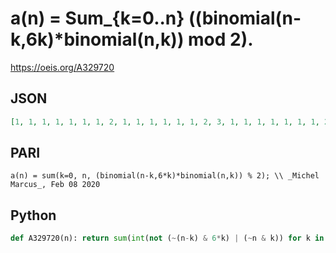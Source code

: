 # a\(n\) \= Sum\_\{k\=0\.\.n\} \(\(binomial\(n\-k,6k\)\*binomial\(n,k\)\) mod 2\)\.
https://oeis.org/A329720
## JSON
```JSON
[1, 1, 1, 1, 1, 1, 1, 2, 1, 1, 1, 1, 1, 1, 2, 3, 1, 1, 1, 1, 1, 1, 1, 2, 1, 1, 1, 1, 2, 2, 3, 4, 1, 1, 1, 1, 1, 1, 1, 2, 1, 1, 1, 1, 1, 1, 2, 3, 1, 1, 1, 1, 1, 1, 1, 2, 2, 2, 2, 2, 3, 3, 4, 6, 1, 1, 1, 1, 1, 1, 1, 2, 1, 1, 1, 1, 1, 1, 2, 3, 1, 1, 1, 1, 1, 1, 1, 2, 1, 1, 1, 1, 2, 2]
```
## PARI
```PARI
a(n) = sum(k=0, n, (binomial(n-k,6*k)*binomial(n,k)) % 2); \\ _Michel Marcus_, Feb 08 2020
```
## Python
```Python
def A329720(n): return sum(int(not (~(n-k) & 6*k) | (~n & k)) for k in range(n+1)) # _Chai Wah Wu_, Sep 28 2021
```
